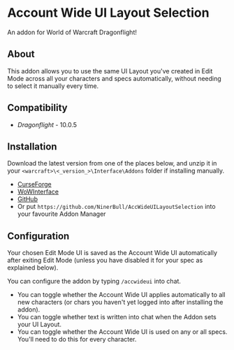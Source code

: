# Account Wide UI Layout Selection

An addon for World of Warcraft Dragonflight!

## About
This addon allows you to use the same UI Layout you've created in Edit Mode across all your characters and specs automatically, without needing to select it manually every time.

## Compatibility
* *Dragonflight* - 10.0.5

## Installation
Download the latest version from one of the places below, and unzip it in your `<warcraft>\<_version_>\Interface\Addons` folder if installing manually.

* [CurseForge](https://www.curseforge.com/wow/addons/account-wide-ui)
* [WoWInterface](https://www.wowinterface.com/downloads/info26459-AccountWideUILayoutSelection.html)
* [GitHub](https://github.com/NinerBull/AccWideUILayoutSelection/releases/latest)
* Or put `https://github.com/NinerBull/AccWideUILayoutSelection` into your favourite Addon Manager


## Configuration
Your chosen Edit Mode UI is saved as the Account Wide UI automatically after exiting Edit Mode (unless you have disabled it for your spec as explained below).

You can configure the addon by typing `/accwideui` into chat.

* You can toggle whether the Account Wide UI applies automatically to all new characters (or chars you haven't yet logged into after installing the addon).
* You can toggle whether text is written into chat when the Addon sets your UI Layout.
* You can toggle whether the Account Wide UI is used on any or all specs. You'll need to do this for every character.

